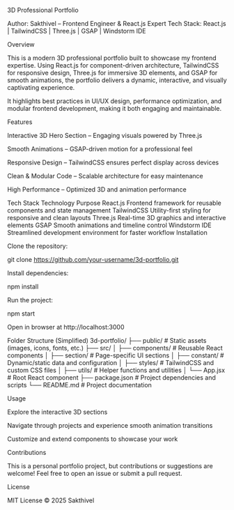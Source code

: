 3D Professional Portfolio

Author: Sakthivel – Frontend Engineer & React.js Expert Tech Stack: React.js | TailwindCSS | Three.js | GSAP | Windstorm IDE

Overview

This is a modern 3D professional portfolio built to showcase my frontend expertise. Using React.js for component-driven architecture, TailwindCSS for responsive design, Three.js for immersive 3D elements, and GSAP for smooth animations, the portfolio delivers a dynamic, interactive, and visually captivating experience.

It highlights best practices in UI/UX design, performance optimization, and modular frontend development, making it both engaging and maintainable.

Features

Interactive 3D Hero Section – Engaging visuals powered by Three.js

Smooth Animations – GSAP-driven motion for a professional feel

Responsive Design – TailwindCSS ensures perfect display across devices

Clean & Modular Code – Scalable architecture for easy maintenance

High Performance – Optimized 3D and animation performance

Tech Stack Technology Purpose React.js Frontend framework for reusable components and state management TailwindCSS Utility-first styling for responsive and clean layouts Three.js Real-time 3D graphics and interactive elements GSAP Smooth animations and timeline control Windstorm IDE Streamlined development environment for faster workflow Installation

Clone the repository:

git clone https://github.com/your-username/3d-portfolio.git

Install dependencies:

npm install

Run the project:

npm start

Open in browser at http://localhost:3000

Folder Structure (Simplified) 3d-portfolio/ ├── public/ # Static assets (images, icons, fonts, etc.) ├── src/ │ ├── components/ # Reusable React components │ ├── section/ # Page-specific UI sections │ ├── constant/ # Dynamic/static data and configuration │ ├── styles/ # TailwindCSS and custom CSS files │ ├── utils/ # Helper functions and utilities │ └── App.jsx # Root React component ├── package.json # Project dependencies and scripts └── README.md # Project documentation

Usage

Explore the interactive 3D sections

Navigate through projects and experience smooth animation transitions

Customize and extend components to showcase your work

Contributions

This is a personal portfolio project, but contributions or suggestions are welcome! Feel free to open an issue or submit a pull request.

License

MIT License © 2025 Sakthivel